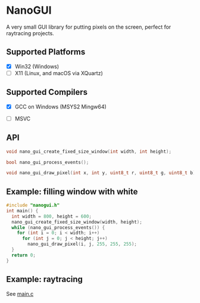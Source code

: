 # NanoGUI
A very small GUI library for putting pixels on the screen, perfect for raytracing projects.

## Supported Platforms
- [x] Win32 (Windows)
- [ ] X11 (Linux, and macOS via XQuartz)

## Supported Compilers
- [x] GCC on Windows (MSYS2 Mingw64)
- [ ] MSVC


## API
```c
void nano_gui_create_fixed_size_window(int width, int height);

bool nano_gui_process_events();

void nano_gui_draw_pixel(int x, int y, uint8_t r, uint8_t g, uint8_t b);
```

## Example: filling window with white

```c
#include "nanogui.h"
int main() {
  int width = 800, height = 600;
  nano_gui_create_fixed_size_window(width, height);
  while (nano_gui_process_events()) {
    for (int i = 0; i < width; i++)
      for (int j = 0; j < height; j++)
        nano_gui_draw_pixel(i, j, 255, 255, 255);
  }
  return 0;
}
```

## Example: raytracing
See [main.c](https://github.com/iyadahmed/NanoGUI/blob/main/main.c)

